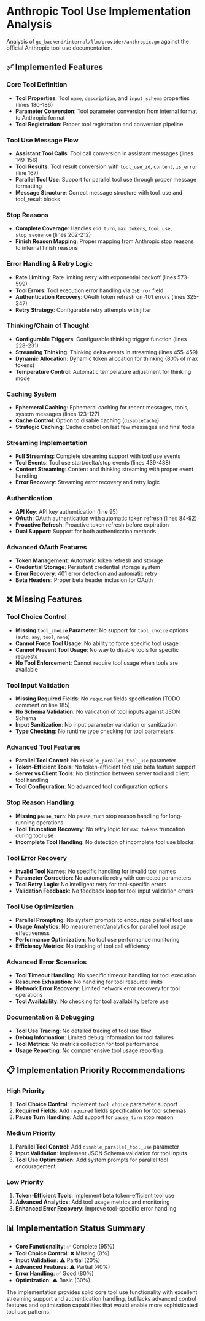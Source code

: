 # Anthropic Tool Use Implementation Analysis

Analysis of `go_backend/internal/llm/provider/anthropic.go` against the official Anthropic tool use documentation.

## ✅ **Implemented Features**

### Core Tool Definition
- **Tool Properties**: Tool `name`, `description`, and `input_schema` properties (lines 180-186)
- **Parameter Conversion**: Tool parameter conversion from internal format to Anthropic format
- **Tool Registration**: Proper tool registration and conversion pipeline

### Tool Use Message Flow
- **Assistant Tool Calls**: Tool call conversion in assistant messages (lines 149-156)
- **Tool Results**: Tool result conversion with `tool_use_id`, `content`, `is_error` (line 167)
- **Parallel Tool Use**: Support for parallel tool use through proper message formatting
- **Message Structure**: Correct message structure with tool_use and tool_result blocks

### Stop Reasons
- **Complete Coverage**: Handles `end_turn`, `max_tokens`, `tool_use`, `stop_sequence` (lines 202-212)
- **Finish Reason Mapping**: Proper mapping from Anthropic stop reasons to internal finish reasons

### Error Handling & Retry Logic
- **Rate Limiting**: Rate limiting retry with exponential backoff (lines 573-599)
- **Tool Errors**: Tool execution error handling via `IsError` field
- **Authentication Recovery**: OAuth token refresh on 401 errors (lines 325-347)
- **Retry Strategy**: Configurable retry attempts with jitter

### Thinking/Chain of Thought
- **Configurable Triggers**: Configurable thinking trigger function (lines 228-231)
- **Streaming Thinking**: Thinking delta events in streaming (lines 455-459)
- **Dynamic Allocation**: Dynamic token allocation for thinking (80% of max tokens)
- **Temperature Control**: Automatic temperature adjustment for thinking mode

### Caching System
- **Ephemeral Caching**: Ephemeral caching for recent messages, tools, system messages (lines 123-127)
- **Cache Control**: Option to disable caching (`disableCache`)
- **Strategic Caching**: Cache control on last few messages and final tools

### Streaming Implementation
- **Full Streaming**: Complete streaming support with tool use events
- **Tool Events**: Tool use start/delta/stop events (lines 439-488)
- **Content Streaming**: Content and thinking streaming with proper event handling
- **Error Recovery**: Streaming error recovery and retry logic

### Authentication
- **API Key**: API key authentication (line 95)
- **OAuth**: OAuth authentication with automatic token refresh (lines 84-92)
- **Proactive Refresh**: Proactive token refresh before expiration
- **Dual Support**: Support for both authentication methods

### Advanced OAuth Features
- **Token Management**: Automatic token refresh and storage
- **Credential Storage**: Persistent credential storage system
- **Error Recovery**: 401 error detection and automatic retry
- **Beta Headers**: Proper beta header inclusion for OAuth

## ❌ **Missing Features**

### Tool Choice Control
- **Missing `tool_choice` Parameter**: No support for `tool_choice` options (`auto`, `any`, `tool`, `none`)
- **Cannot Force Tool Usage**: No ability to force specific tool usage
- **Cannot Prevent Tool Usage**: No way to disable tools for specific requests
- **No Tool Enforcement**: Cannot require tool usage when tools are available

### Tool Input Validation
- **Missing Required Fields**: No `required` fields specification (TODO comment on line 185)
- **No Schema Validation**: No validation of tool inputs against JSON Schema
- **Input Sanitization**: No input parameter validation or sanitization
- **Type Checking**: No runtime type checking for tool parameters

### Advanced Tool Features
- **Parallel Tool Control**: No `disable_parallel_tool_use` parameter
- **Token-Efficient Tools**: No token-efficient tool use beta feature support
- **Server vs Client Tools**: No distinction between server tool and client tool handling
- **Tool Configuration**: No advanced tool configuration options

### Stop Reason Handling
- **Missing `pause_turn`**: No `pause_turn` stop reason handling for long-running operations
- **Tool Truncation Recovery**: No retry logic for `max_tokens` truncation during tool use
- **Incomplete Tool Handling**: No detection of incomplete tool use blocks

### Tool Error Recovery
- **Invalid Tool Names**: No specific handling for invalid tool names
- **Parameter Correction**: No automatic retry with corrected parameters
- **Tool Retry Logic**: No intelligent retry for tool-specific errors
- **Validation Feedback**: No feedback loop for tool input validation errors

### Tool Use Optimization
- **Parallel Prompting**: No system prompts to encourage parallel tool use
- **Usage Analytics**: No measurement/analytics for parallel tool usage effectiveness
- **Performance Optimization**: No tool use performance monitoring
- **Efficiency Metrics**: No tracking of tool call efficiency

### Advanced Error Scenarios
- **Tool Timeout Handling**: No specific timeout handling for tool execution
- **Resource Exhaustion**: No handling for tool resource limits
- **Network Error Recovery**: Limited network error recovery for tool operations
- **Tool Availability**: No checking for tool availability before use

### Documentation & Debugging
- **Tool Use Tracing**: No detailed tracing of tool use flow
- **Debug Information**: Limited debug information for tool failures
- **Tool Metrics**: No metrics collection for tool performance
- **Usage Reporting**: No comprehensive tool usage reporting

## 📋 **Implementation Priority Recommendations**

### High Priority
1. **Tool Choice Control**: Implement `tool_choice` parameter support
2. **Required Fields**: Add `required` fields specification for tool schemas
3. **Pause Turn Handling**: Add support for `pause_turn` stop reason

### Medium Priority
1. **Parallel Tool Control**: Add `disable_parallel_tool_use` parameter
2. **Input Validation**: Implement JSON Schema validation for tool inputs
3. **Tool Use Optimization**: Add system prompts for parallel tool encouragement

### Low Priority
1. **Token-Efficient Tools**: Implement beta token-efficient tool use
2. **Advanced Analytics**: Add tool usage metrics and monitoring
3. **Enhanced Error Recovery**: Improve tool-specific error handling

## 📊 **Implementation Status Summary**

- **Core Functionality**: ✅ Complete (95%)
- **Tool Choice Control**: ❌ Missing (0%)
- **Input Validation**: ⚠️ Partial (20%)
- **Advanced Features**: ⚠️ Partial (40%)
- **Error Handling**: ✅ Good (80%)
- **Optimization**: ⚠️ Basic (30%)

The implementation provides solid core tool use functionality with excellent streaming support and authentication handling, but lacks advanced control features and optimization capabilities that would enable more sophisticated tool use patterns.